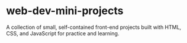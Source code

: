 # web-dev-mini-projects
A collection of small, self-contained front-end projects built with HTML, CSS, and JavaScript for practice and learning.
